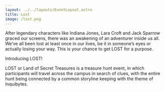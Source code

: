 ```yaml
---
layout: ../../layouts/EventLayout.astro
title: Lost
image: /lost.png
---
```


After legendary characters like Indiana Jones, Lara Croft and Jack Sparrow graced our screens, there was an awakening of an adventurer inside us all. We’ve all been lost at least once in our lives, be it in someone’s eyes or actually losing your way. This is your chance to get LOST for a purpose.

Introducing LOST!

LOST or Land of Secret Treasures is a treasure hunt event, in which participants will travel across the campus in search of clues, with the entire hunt being connected by a common storyline keeping with the theme of Inquibytes.
